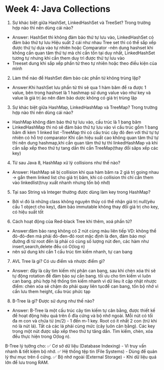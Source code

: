
# Week 4: Java Collections

1. Sự khác biệt giữa HashSet, LinkedHashSet và TreeSet? Trong trường hợp nào thì nên dùng cái nào?

- Answer:
HashSet thì không đảm bảo thứ tự lưu vào,
LinkedHashSet có đảm bảo thứ tự lưu 
Hiệu suất 2 cái như nhau
Tree set thì có thể sắp xếp được thứ tự dựa vào tự nhiên hoặc Comparator
-nên dung hashset khi không cần quan tâm thứ tự mà chỉ cần tồn tại duy nhất, LinkedHashSet tương tự nhưng khi cần them duy trì được thứ tự lưu vào
- Treeset dung khi sắp xếp phần tử theo tự nhiên hoặc theo điều kiện của mình

2. Làm thế nào để HashSet đảm bảo các phần tử không trùng lặp?

- Answer:Khi hashSet lưu phần tử thì sẽ qua 1 hàm băm để ra được 1 value, bên trong hashset là 1 hashmap sử dung value vào như key và value là giá trị ảo nên đảm bảo dược không có giá trị trùng lặp

3. Sự khác biệt giữa HashMap, LinkedHashMap và TreeMap? Trong trường hợp nào thì nên dùng cái nào?

- HashMap không đảm bảo thứ tự lưu vào, cấu trúc là 1 bang băm
- LinkedHashMap thì nó sẽ đảm bảo thứ tự lưu vào vì cấu trúc gồm 1 bang băm đi kèm 1 linked list
-TreeMap thì có cấu trúc cây đỏ đen với thứ tự tự nhiên có hỗ trợ comparator
Khi cần hiệu suất cao không quan tâm thứ tự thì nên dung hashmap,khi cần quan tâm thứ tự thì linkedHashMap và khi cần sắp xếp theo thứ tự tang dần thì cần TreeMap(thay đổi săps xếp các key)

4. Từ sau Java 8, HashMap xử lý collisions như thế nào?

- Answer: HashMap sẽ bị collision khi qua hàm băm ra 2 giá trị going nhau -> gắn them linked list cho giá trị băm, khi có collision thì chỉ cần them vào linkedlist(truy xuất nhanh nhưng tốn bộ nhớ)

5. Tại sao String và Integer thường được dùng làm key trong HashMap?
- Bởi vì đó là những class không nguyên thủy có thể nhận giá trị null(yêu cầu 1 object cho key), đảm bảo immutable không thay đổi giá trị cho key, có hiệu suất tốt

6. Cách hoạt động của Red-black Tree khi thêm, xoá phần tử?
- Answer:đảm bảo rang không có 2 nút cùng màu liên tiếp VD: không thể đỏ-đỏ-đen mà phải đỏ-đen-đỏ
root mặc định là đen, đảm bảo mọi đường đi từ root đến lá phải có cùng số lượng nút đen, các hàm như insert,search,delete đều có O(log n)
- nên sử dung khi cần 1 cấu trúc tìm kiếm nhanh, tự can bang

7. AVL Tree là gì? Có ưu điểm và nhược điểm gì?
- Answer:
đây là cây tìm kiếm nhị phân can bang, sau khi chèn xóa thì sẽ tự động rotation để đảm bảo sự cần bang. tối ưu cho tìm kiếm vì luôn can bang. phù hợp hệ thống tìm kiếm nhanh vì dữ lieu ít cập nhật
nhược điểm: chèn xóa sẽ chậm do phải quay liên tụcđể can bang, tốn bộ nhớ vì cần lưu them height, cấu trúc phức tạp




8. B-Tree là gì? Được sử dụng như thế nào?
- Answer:
B-Tree là một cấu trúc cây tìm kiếm tự cân bằng, được thiết kế để hoạt động hiệu quả trên ổ đĩa cứng và bộ nhớ ngoài.
Mỗi nút có tối đa m con và chứa từ (m/2) - 1 đến m-1 key.
Root có ít nhất 2 con (trừ khi nó là nút lá).
Tất cả các lá phải cùng mức (cây luôn cân bằng).
Các key trong một nút được sắp xếp theo thứ tự tăng dần.
Tìm kiếm, chèn, xóa đều thực hiện trong O(log n).

 B-Tree lý tưởng cho:
✅ Cơ sở dữ liệu (Database Indexing) - Vì truy vấn nhanh & tiết kiệm bộ nhớ.
✅ Hệ thống tệp tin (File Systems) - Dùng để quản lý thư mục trên ổ cứng.
✅ Bộ nhớ ngoài (External Storage) - Khi dữ liệu quá lớn để lưu trong RAM.